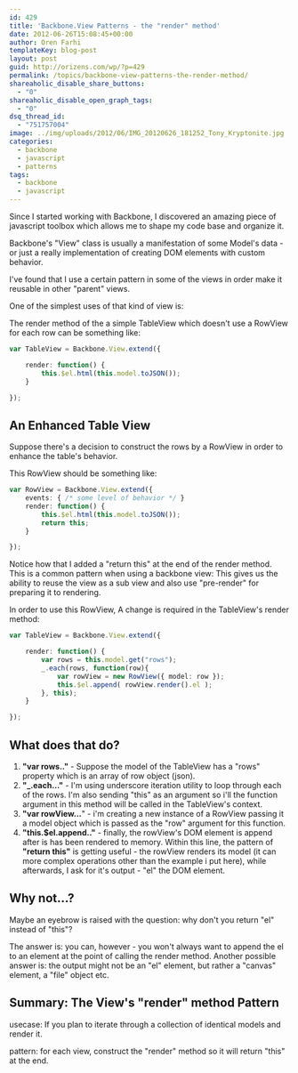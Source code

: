 ```yaml
---
id: 429
title: 'Backbone.View Patterns - the "render" method'
date: 2012-06-26T15:08:45+00:00
author: Oren Farhi 
templateKey: blog-post
layout: post
guid: http://orizens.com/wp/?p=429
permalink: /topics/backbone-view-patterns-the-render-method/
shareaholic_disable_share_buttons:
  - "0"
shareaholic_disable_open_graph_tags:
  - "0"
dsq_thread_id:
  - "751757004"
image: ../img/uploads/2012/06/IMG_20120626_181252_Tony_Kryptonite.jpg
categories:
  - backbone
  - javascript
  - patterns
tags:
  - backbone
  - javascript
---
```

Since I started working with Backbone, I discovered an amazing piece of javascript toolbox which allows me to shape my code base and organize it.
  
Backbone's "View" class is usually a manifestation of some Model's data - or just a really implementation of creating DOM elements with custom behavior.
  
I've found that I use a certain pattern in some of the views in order make it reusable in other "parent" views.
  
<!--more-->


  
One of the simplest uses of that kind of view is:
  
The render method of the a simple TableView which doesn't use a RowView for each row can be something like:

```typescript
var TableView = Backbone.View.extend({

	render: function() {
		this.$el.html(this.model.toJSON());
	}

});
```

## An Enhanced Table View

Suppose there's a decision to construct the rows by a RowView in order to enhance the table's behavior.
  
This RowView should be something like:

```typescript
var RowView = Backbone.View.extend({
	events: { /* some level of behavior */ }
	render: function() {
		this.$el.html(this.model.toJSON());
		return this;
	}

});
```

Notice how that I added a "return this" at the end of the render method. This is a common pattern when using a backbone view: This gives us the ability to reuse the view as a sub view and also use "pre-render" for preparing it to rendering.
  
In order to use this RowView, A change is required in the TableView's render method:

```typescript
var TableView = Backbone.View.extend({

	render: function() {
		var rows = this.model.get("rows");
		_.each(rows, function(row){
			var rowView = new RowView({ model: row });
			this.$el.append( rowView.render().el );
		}, this);
	}

});
```

## What does that do?

  1. **"var rows.."** - Suppose the model of the TableView has a "rows" property which is an array of row object (json).
  2. **"_.each&#8230;"** - I'm using underscore iteration utility to loop through each of the rows. I'm also sending "this" as an argument so i'll the function argument in this method will be called in the TableView's context.
  3. **"var rowView&#8230;**" - i'm creating a new instance of a RowView passing it a model object which is passed as the "row" argument for this function.
  4. **"this.$el.append.."** - finally, the rowView's DOM element is append after is has been rendered to memory. Within this line, the pattern of **"return this"** is getting useful - the rowView renders its model (it can more complex operations other than the example i put here), while afterwards, I ask for it's output - "el" the DOM element.

## Why not&#8230;?

Maybe an eyebrow is raised with the question: why don't you return "el" instead of "this"?
  
The answer is: you can, however - you won't always want to append the el to an element at the point of calling the render method. Another possible answer is: the output might not be an "el" element, but rather a "canvas" element, a "file" object etc.

## Summary: The View's "render" method Pattern

usecase: If you plan to iterate through a collection of identical models and render it.
  
pattern: for each view, construct the "render" method so it will return "this" at the end.